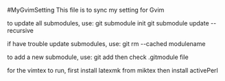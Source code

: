 #MyGvimSetting
This file is to sync my setting for Gvim

to update all submodules, use:
git submodule init
git submodule update --recursive

if have trouble update submodules, use:
git rm --cached modulename

to add a new submodule, use:
git add <repo> <name>
then check .gitmodule file

for the vimtex to run,
first install latexmk from miktex
then install activePerl
